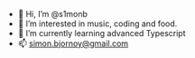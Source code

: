 - 👋 Hi, I’m @s1monb
- 👀 I’m interested in music, coding and food.
- 🌱 I’m currently learning advanced Typescript
- 📫 simon.bjornoy@gmail.com

<!---
s1monb/s1monb is a ✨ special ✨ repository because its `README.md` (this file) appears on your GitHub profile.
You can click the Preview link to take a look at your changes.
--->

